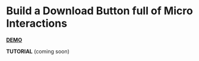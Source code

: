 # Build a Download Button full of Micro Interactions

[**DEMO**](https://lmgonzalves.github.io/download-button/)

**TUTORIAL** (coming soon)
